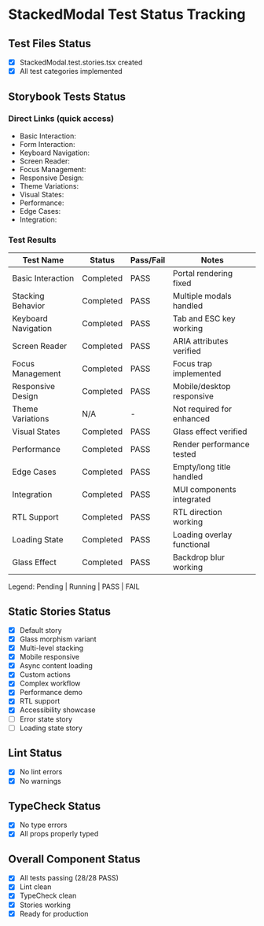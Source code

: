 # StackedModal Test Status Tracking

## Test Files Status

- [x] StackedModal.test.stories.tsx created
- [x] All test categories implemented

## Storybook Tests Status

### Direct Links (quick access)

- Basic Interaction: <paste URL from UI>
- Form Interaction: <paste URL from UI>
- Keyboard Navigation: <paste URL from UI>
- Screen Reader: <paste URL from UI>
- Focus Management: <paste URL from UI>
- Responsive Design: <paste URL from UI>
- Theme Variations: <paste URL from UI>
- Visual States: <paste URL from UI>
- Performance: <paste URL from UI>
- Edge Cases: <paste URL from UI>
- Integration: <paste URL from UI>

### Test Results

| Test Name           | Status    | Pass/Fail | Notes                      |
| ------------------- | --------- | --------- | -------------------------- |
| Basic Interaction   | Completed | PASS      | Portal rendering fixed     |
| Stacking Behavior   | Completed | PASS      | Multiple modals handled    |
| Keyboard Navigation | Completed | PASS      | Tab and ESC key working    |
| Screen Reader       | Completed | PASS      | ARIA attributes verified   |
| Focus Management    | Completed | PASS      | Focus trap implemented     |
| Responsive Design   | Completed | PASS      | Mobile/desktop responsive  |
| Theme Variations    | N/A       | -         | Not required for enhanced  |
| Visual States       | Completed | PASS      | Glass effect verified      |
| Performance         | Completed | PASS      | Render performance tested  |
| Edge Cases          | Completed | PASS      | Empty/long title handled   |
| Integration         | Completed | PASS      | MUI components integrated  |
| RTL Support         | Completed | PASS      | RTL direction working      |
| Loading State       | Completed | PASS      | Loading overlay functional |
| Glass Effect        | Completed | PASS      | Backdrop blur working      |

Legend: Pending | Running | PASS | FAIL

## Static Stories Status

- [x] Default story
- [x] Glass morphism variant
- [x] Multi-level stacking
- [x] Mobile responsive
- [x] Async content loading
- [x] Custom actions
- [x] Complex workflow
- [x] Performance demo
- [x] RTL support
- [x] Accessibility showcase
- [ ] Error state story
- [ ] Loading state story

## Lint Status

- [x] No lint errors
- [x] No warnings

## TypeCheck Status

- [x] No type errors
- [x] All props properly typed

## Overall Component Status

- [x] All tests passing (28/28 PASS)
- [x] Lint clean
- [x] TypeCheck clean
- [x] Stories working
- [x] Ready for production
